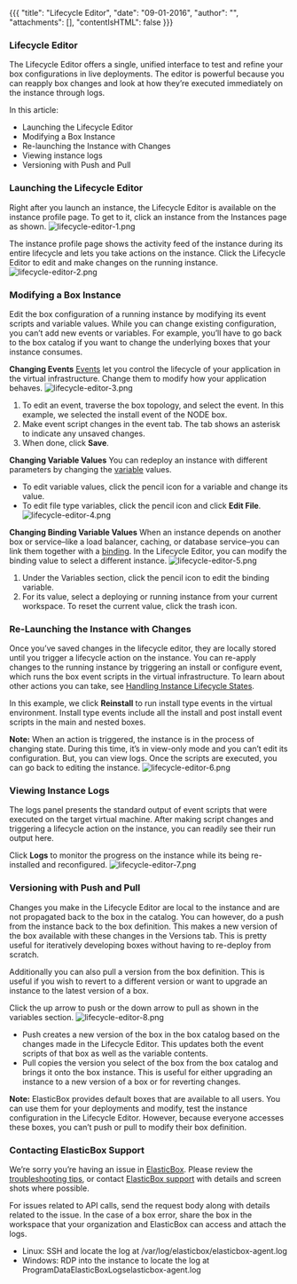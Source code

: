 {{{
"title": "Lifecycle Editor",
"date": "09-01-2016",
"author": "",
"attachments": [],
"contentIsHTML": false
}}}

### Lifecycle Editor
The Lifecycle Editor offers a single, unified interface to test and refine your box configurations in live deployments. The editor is powerful because you can reapply box changes and look at how they’re executed immediately on the instance through logs.

In this article:
* Launching the Lifecycle Editor
* Modifying a Box Instance
* Re-launching the Instance with Changes
* Viewing instance logs
* Versioning with Push and Pull

### Launching the Lifecycle Editor
Right after you launch an instance, the Lifecycle Editor is available on the instance profile page. To get to it, click an instance from the Instances page as shown.
![lifecycle-editor-1.png](../images/ElasticBox/lifecycle-editor-1.png)

The instance profile page shows the activity feed of the instance during its entire lifecycle and lets you take actions on the instance. Click the Lifecycle Editor to edit and make changes on the running instance.<br>
![lifecycle-editor-2.png](../images/ElasticBox/lifecycle-editor-2.png)

### Modifying a Box Instance
Edit the box configuration of a running instance by modifying its event scripts and variable values. While you can change existing configuration, you can’t add new events or variables. For example, you’ll have to go back to the box catalog if you want to change the underlying boxes that your instance consumes.

**Changing Events**
[Events](./start-stop-and-upgrade-boxes.md) let you control the lifecycle of your application in the virtual infrastructure. Change them to modify how your application behaves.
![lifecycle-editor-3.png](../images/ElasticBox/lifecycle-editor-3.png)
1. To edit an event, traverse the box topology, and select the event. In this example, we selected the install event of the NODE box.
2. Make event script changes in the event tab. The tab shows an asterisk to indicate any unsaved changes.
3. When done, click **Save**.

**Changing Variable Values**
You can redeploy an instance with different parameters by changing the [variable](./parameterizing-boxes-with-variables.md) values.
* To edit variable values, click the pencil icon for a variable and change its value.
* To edit file type variables, click the pencil icon and click **Edit File**.
![lifecycle-editor-4.png](../images/ElasticBox/lifecycle-editor-4.png)

**Changing Binding Variable Values**
When an instance depends on another box or service–like a load balancer, caching, or database service–you can link them together with a [binding](./parameterizing-boxes-with-variables.md). In the Lifecycle Editor, you can modify the binding value to select a different instance.
![lifecycle-editor-5.png](../images/ElasticBox/lifecycle-editor-5.png)

1. Under the Variables section, click the pencil icon to edit the binding variable.
2. For its value, select a deploying or running instance from your current workspace. To reset the current value, click the trash icon.

### Re-Launching the Instance with Changes
Once you’ve saved changes in the lifecycle editor, they are locally stored until you trigger a lifecycle action on the instance. You can re-apply changes to the running instance by triggering an install or configure event, which runs the box event scripts in the virtual infrastructure. To learn about other actions you can take, see [Handling Instance Lifecycle States](./deploying-managing-instances.md).

In this example, we click **Reinstall** to run install type events in the virtual environment. Install type events include all the install and post install event scripts in the main and nested boxes.

**Note:** When an action is triggered, the instance is in the process of changing state. During this time, it’s in view-only mode and you can’t edit its configuration. But, you can view logs. Once the scripts are executed, you can go back to editing the instance.
![lifecycle-editor-6.png](../images/ElasticBox/lifecycle-editor-6.png)

### Viewing Instance Logs
The logs panel presents the standard output of event scripts that were executed on the target virtual machine. After making script changes and triggering a lifecycle action on the instance, you can readily see their run output here.

Click **Logs** to monitor the progress on the instance while its being re-installed and reconfigured.
![lifecycle-editor-7.png](../images/ElasticBox/lifecycle-editor-7.png)

### Versioning with Push and Pull
Changes you make in the Lifecycle Editor are local to the instance and are not propagated back to the box in the catalog. You can however, do a push from the instance back to the box definition. This makes a new version of the box available with these changes in the Versions tab. This is pretty useful for iteratively developing boxes without having to re-deploy from scratch.

Additionally you can also pull a version from the box definition. This is useful if you wish to revert to a different version or want to upgrade an instance to the latest version of a box.

Click the up arrow to push or the down arrow to pull as shown in the variables section.
![lifecycle-editor-8.png](../images/ElasticBox/lifecycle-editor-8.png)

* Push creates a new version of the box in the box catalog based on the changes made in the Lifecycle Editor. This updates both the event scripts of that box as well as the variable contents.
* Pull copies the version you select of the box from the box catalog and brings it onto the box instance. This is useful for either upgrading an instance to a new version of a box or for reverting changes.

**Note:** ElasticBox provides default boxes that are available to all users. You can use them for your deployments and modify, test the instance configuration in the Lifecycle Editor. However, because everyone accesses these boxes, you can’t push or pull to modify their box definition.

### Contacting ElasticBox Support
We’re sorry you’re having an issue in [ElasticBox](https://www.ctl.io/elasticbox/). Please review the [troubleshooting tips](./troubleshooting-tips.md), or contact [ElasticBox support](mailto:support@elasticbox.com) with details and screen shots where possible.

For issues related to API calls, send the request body along with details related to the issue. In the case of a box error, share the box in the workspace that your organization and ElasticBox can access and attach the logs.
* Linux: SSH and locate the log at /var/log/elasticbox/elasticbox-agent.log
* Windows: RDP into the instance to locate the log at ProgramDataElasticBoxLogselasticbox-agent.log
